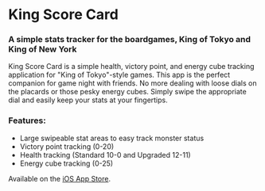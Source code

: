 King Score Card
===============

### A simple stats tracker for the boardgames, King of Tokyo and King of New York

King Score Card is a simple health, victory point, and energy cube tracking application for "King of Tokyo"-style games. This app is the perfect companion for game night with friends. No more dealing with loose dials on the placards or those pesky energy cubes. Simply swipe the appropriate dial and easily keep your stats at your fingertips.

### Features:
- Large swipeable stat areas to easy track monster status
- Victory point tracking (0-20)
- Health tracking (Standard 10-0 and Upgraded 12-11)
- Energy cube tracking (0-25)

Available on the <a href="https://itunes.apple.com/us/app/king-score-card/id869698212?ls=1&mt=8" target="_blank">iOS App Store</a>.
